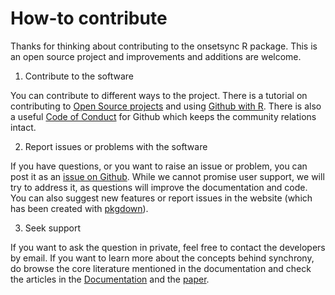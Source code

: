# How-to contribute

Thanks for thinking about contributing to the onsetsync R package. This is an open source project and improvements and additions are welcome.

1. Contribute to the software

You can contribute to different ways to the project. There is a tutorial on contributing to [Open Source projects](https://opensource.guide/how-to-contribute/) and using [Github with R](https://happygitwithr.com/rstudio-git-github.html). There is also a useful [Code of Conduct](https://github.com/github/docs/blob/main/CODE_OF_CONDUCT.md) for Github which keeps the community relations intact.

2. Report issues or problems with the software

If you have questions, or you want to raise an issue or problem, you can post it as an [issue on Github](https://github.com/tuomaseerola/onsetsync/issues/new). While we cannot promise user support, we will try to address it, as questions will improve the documentation and code. You can also suggest new features or report issues in the website (which has been created with [pkgdown](http://pkgdown.r-lib.org/)).

3. Seek support

If you want to ask the question in private, feel free to contact the developers by email. If you want to learn more about the concepts behind synchrony, do browse the core literature mentioned in the documentation and check the articles in the [Documentation](https://tuomaseerola.github.io/onsetsync/articles/onsetsync.html) and the [paper](https://github.com/tuomaseerola/onsetsync/blob/master/paper/paper.md).

